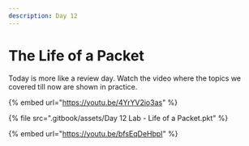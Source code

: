 ```yaml
---
description: Day 12
---
```


# The Life of a Packet

Today is more like a review day. Watch the video where the topics we covered till now are shown in practice.

{% embed url="https://youtu.be/4YrYV2io3as" %}

{% file src=".gitbook/assets/Day 12 Lab - Life of a Packet.pkt" %}

{% embed url="https://youtu.be/bfsEqDeHbpI" %}

